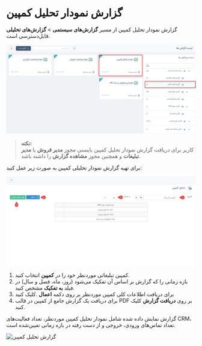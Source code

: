 # گزارش نمودار تحلیل کمپین 
 گزارش نمودار تحلیل کمپین از مسیر **گزارش‌های سیستمی** > **گزارش‌های تحلیلی** قابل‌دسترسی است.

![نمودار تحلیل کمپین](./Images/campaign-analysis-chart.png)

> **نکته:** <br>کاربر برای دریافت گزارش نمودار تحلیل کمپین بایستی مجوز **مدیر فروش** یا **مدیر تبلیغات** و همچنین مجوز **مشاهده گزارش** را داشته باشد.

برای تهیه گزارش نمودار تحلیلی کمپین به صورت زیر عمل کنید:

![انتخاب کمپین](./Images/select-campaign.png)

1.	کمپین تبلیغاتی موردنظر خود را در **کمپین** انتخاب کنید.
2. 	بازه زمانی را که گزارش بر اساس آن تفکیک می‌شود (روز، ماه، فصل و سال) در فیلد **به تفکیک** مشخص کنید.
3.	برای دریافت اطلاعات کلی کمپین موردنظر بر روی دکمه **اعمال** .کلیک کنید
4.	برای دریافت یک گزارش جامع از کمپین در قالب PDF بر روی **دریافت گزارش** کلیک کنید.

گزارش نمایش داده شده شامل نمودار تحلیل کمپین موردنظر، تعداد فعالیت‌های CRM، تعداد تماس‌های ورودی، خروجی و از دست رفته در بازه زمانی  تعیین‌شده است.

![گزارش تحلیل کمپین]()
